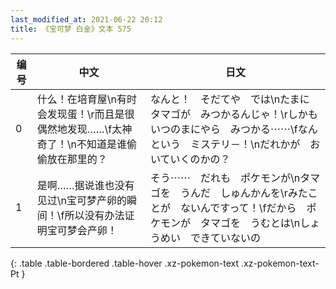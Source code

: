 ```yaml
---
last_modified_at: 2021-06-22 20:12
title: 《宝可梦 白金》文本 575
---
```

| 编号 | 中文 | 日文 |
| ---- | ---- | ---- |
| 0 | 什么！在培育屋\n有时会发现蛋！\r而且是很偶然地发现……\f太神奇了！\n不知道是谁偷偷放在那里的？ | なんと！　そだてや　では\nたまに　タマゴが　みつかるんじゃ！\rしかも　いつのまにやら　みつかる⋯⋯\fなんという　ミステリ－！\nだれかが　おいていくのかの？ |
| 1 | 是啊……据说谁也没有见过\n宝可梦产卵的瞬间！\f所以没有办法证明宝可梦会产卵！ | そう⋯⋯　だれも　ポケモンが\nタマゴを　うんだ　しゅんかんを\rみたことが　ないんですって！\fだから　ポケモンが　タマゴを　うむとは\nしょうめい　できていないの |
{: .table .table-bordered .table-hover .xz-pokemon-text .xz-pokemon-text-Pt }